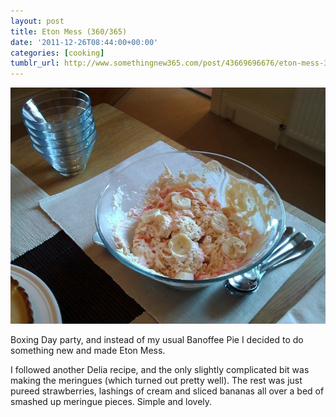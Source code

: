 ```yaml
---
layout: post
title: Eton Mess (360/365)
date: '2011-12-26T08:44:00+00:00'
categories: [cooking]
tumblr_url: http://www.somethingnew365.com/post/43669696676/eton-mess-360365
---
```

![Eton Mess](/images/tumblr_files/tumblr_milbffNrbm1s6o6vno1_1280.jpg "Eton Mess")

Boxing Day party, and instead of my usual Banoffee Pie I decided to do something new and made Eton Mess.

I followed another Delia recipe, and the only slightly complicated bit was making the meringues (which turned out pretty well). The rest was just pureed strawberries, lashings of cream and sliced bananas all over a bed of smashed up meringue pieces. Simple and lovely.
